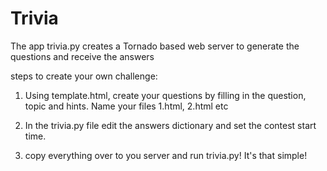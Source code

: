 Trivia
===============


The app trivia.py creates a Tornado based web server to generate the questions and receive the answers

steps to create your own challenge: 

1. Using template.html, create your questions by filling in the question, topic and hints.  Name your files 1.html, 2.html etc

2.  In the trivia.py file edit the answers dictionary and set the contest start time.

3.  copy everything over to you server and run trivia.py! It's that simple!
